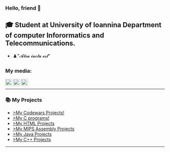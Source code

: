 ### Hello, friend  👋

## 🎓 Student at University of Ioannina Department of computer Inforormatics and Telecommunications.

- ♟️"𝓐𝓵𝓮𝓪 𝓲𝓪𝓬𝓽𝓪 𝓮𝓼𝓽"



### My media:

[<img align="left" alt="codeSTACKr | Facebook" width="22px" src="https://cdn.jsdelivr.net/npm/simple-icons@3.13.0/icons/github.svg" />][github]
[<img align="left" alt="codeSTACKr | Facebook" width="22px" src="https://cdn.jsdelivr.net/npm/simple-icons@3.13.0/icons/facebook.svg" />][facebook]
[<img align="left" alt="codeSTACKr | Instagram" width="22px" src="https://cdn.jsdelivr.net/npm/simple-icons@v3/icons/instagram.svg" />][instagram]

<br />


---



### 📚 My Projects

<!-- BLOG-POST-LIST:START -->
- [>My Codewars Projects!](https://github.com/AlexandrosPanag/C---Project-Codewars)
- [>My C programs!](https://github.com/AlexandrosPanag/My-C-Projects)
- [>My HTML Projects](https://github.com/users/AlexandrosPanag/projects/3)
- [>My MIPS Assembly Projects](https://github.com/users/AlexandrosPanag/projects/2)
- [>My Java Projects](https://github.com/users/AlexandrosPanag/projects/1)
- [>My C++ Projects](https://github.com/users/AlexandrosPanag/projects/6)
<!-- BLOG-POST-LIST:END -->


---


[github]:https://github.com/AlexandrosPanag
[facebook]: https://www.facebook.com/AlexandrosPanag/
[instagram]: https://www.instagram.com/alex.panag/

